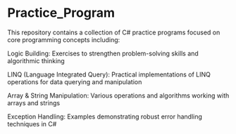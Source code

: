 # Practice_Program
This repository contains a collection of C# practice programs focused on core programming concepts including:

Logic Building: Exercises to strengthen problem-solving skills and algorithmic thinking

LINQ (Language Integrated Query): Practical implementations of LINQ operations for data querying and manipulation

Array & String Manipulation: Various operations and algorithms working with arrays and strings

Exception Handling: Examples demonstrating robust error handling techniques in C#
